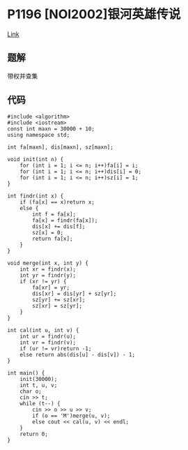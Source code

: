 # P1196 [NOI2002]银河英雄传说

[Link](https://www.luogu.org/problemnew/show/P1196)

## 题解

带权并查集

## 代码

    #include <algorithm>
    #include <iostream>
    const int maxn = 30000 + 10;
    using namespace std;

    int fa[maxn], dis[maxn], sz[maxn];

    void init(int n) {
        for (int i = 1; i <= n; i++)fa[i] = i;
        for (int i = 1; i <= n; i++)dis[i] = 0;
        for (int i = 1; i <= n; i++)sz[i] = 1;
    }

    int findr(int x) {
        if (fa[x] == x)return x;
        else {
            int f = fa[x];
            fa[x] = findr(fa[x]);
            dis[x] += dis[f];
            sz[x] = 0;
            return fa[x];
        }
    }

    void merge(int x, int y) {
        int xr = findr(x);
        int yr = findr(y);
        if (xr != yr) {
            fa[xr] = yr;
            dis[xr] = dis[yr] + sz[yr];
            sz[yr] += sz[xr];
            sz[xr] = sz[yr];
        }
    }

    int cal(int u, int v) {
        int ur = findr(u);
        int vr = findr(v);
        if (ur != vr)return -1;
        else return abs(dis[u] - dis[v]) - 1;
    }

    int main() {
        init(30000);
        int t, u, v;
        char o;
        cin >> t;
        while (t--) {
            cin >> o >> u >> v;
            if (o == 'M')merge(u, v);
            else cout << cal(u, v) << endl;
        }
        return 0;
    }